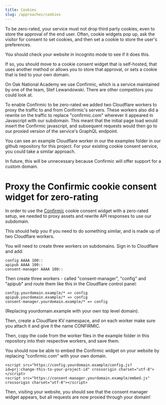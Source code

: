 ```yaml
---
title: Cookies
slug: /approaches/cookies
---
```


To be zero-rated, your service must not drop third party cookies, even to store the approval of the end user. Often, cookie widgets pop up, ask the visitor for consent to set cookies, and then set a cookie to store the user's preferences.

You should check your website in incognito mode to see if it does this.

If so, you should move to a cookie consent widget that is self-hosted, that uses another method or allows you to store that approval, or sets a cookie that is tied to your own domain.

On Oak National Academy we use Confirmic, which is a service maintained by one of the team, Stef Lewandowski. There are other competitors you could look at.

To enable Confirmic to be zero-rated we added two Cloudflare workers to proxy the traffic to and from Confirmic's servers. These workers also did a rewrite on the traffic to replace "confirmic.com" wherever it appeared in Javascript with our subdomain. This meant that the initial page load would insert the Confirmic javascript, and subsequent requests would then go to our proxied version of the service's GraphQL endpoint. 

You can see an example Cloudflare worker in our the examples folder in our github repository for this project. For your existing cookie consent service, you could take a similar approach.

In future, this will be unnecessary because Confirmic will offer support for a custom domain. 

# Proxy the Confirmic cookie consent widget for zero-rating

In order to use the [Confirmic](https://confirmic.com) cookie consent widget with a zero-rated setup, we needed to proxy assets and rewrite API responses to use our subdomain. 

This should help you if you need to do something similar, and is made up of two Cloudflare workers.

You will need to create three workers on subdomains. Sign in to Cloudflare and add:

```
config AAAA 100::
apipub AAAA 100::
consent-manager AAAA 100::
```

Then create three workers - called "consent-manager", "config" and "apipub" and route them like this in the Cloudflare control panel:

```
config.yourdomain.example/* => config
apipub.yourdomain.example/* => config
consent-manager.yourdomain.example/* => config
```

(Replacing yourdomain.example with your own top level domain).

Then, create a Cloudflare KV namespace, and on each worker make sure you attach it and give it the name CONFIRMIC.

Then, copy the code from the worker files in the example folder in this repository into their respective workers, and save them.

You should now be able to embed the Confirmic widget on your website by replacing "confirmic.com" with your own domain.

```
<script src="https://config.yourdomain.example/config.js?id=prj:change-this-to-your-project-id" crossorigin charset="utf-8"></script>
<script src="https://consent-manager.yourdomain.example/embed.js" crossorigin charset="utf-8"></script>
```

Then, visiting your website, you should see that the consent manager widget appears, but all requests are now proxied through your domain!